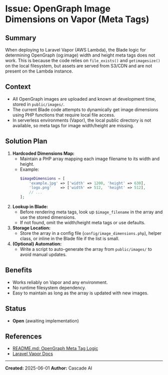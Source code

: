 # Issue: OpenGraph Image Dimensions on Vapor (Meta Tags)

## Summary
When deploying to Laravel Vapor (AWS Lambda), the Blade logic for determining OpenGraph (og:image) width and height meta tags does not work. This is because the code relies on `file_exists()` and `getimagesize()` on the local filesystem, but assets are served from S3/CDN and are not present on the Lambda instance.

## Context
- All OpenGraph images are uploaded and known at development time, stored in `public/images/`.
- The current Blade code attempts to dynamically get image dimensions using PHP functions that require local file access.
- In serverless environments (Vapor), the local public directory is not available, so meta tags for image width/height are missing.

## Solution Plan
1. **Hardcoded Dimensions Map:**
   - Maintain a PHP array mapping each image filename to its width and height.
   - Example:
     ```php
     $imageDimensions = [
         'example.jpg' => ['width' => 1200, 'height' => 630],
         'logo.png'    => ['width' => 512,  'height' => 512],
         // ...
     ];
     ```
2. **Lookup in Blade:**
   - Before rendering meta tags, look up `$image_filename` in the array and use the stored dimensions.
   - If not found, omit the width/height meta tags or use defaults.
3. **Storage Location:**
   - Store the array in a config file (`config/image_dimensions.php`), helper class, or inline in the Blade file if the list is small.
4. **(Optional) Automation:**
   - Write a script to auto-generate the array from `public/images/` to avoid manual updates.

## Benefits
- Works reliably on Vapor and any environment.
- No runtime filesystem dependency.
- Easy to maintain as long as the array is updated with new images.

## Status
- **Open** (awaiting implementation)

## References
- [README.md: OpenGraph Meta Tag Logic](../../README.md)
- [Laravel Vapor Docs](https://vapor.laravel.com/docs/1.0/)

---

**Created:** 2025-06-01
**Author:** Cascade AI
